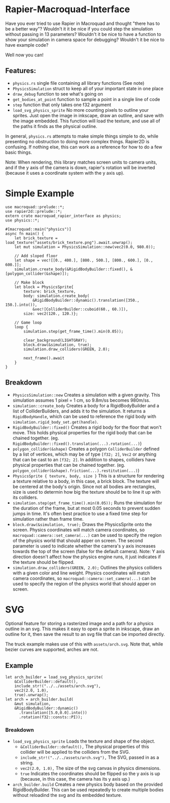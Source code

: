 Rapier-Macroquad-Interface
==========================

Have you ever tried to use Rapier in Macroquad and thought "there has to be a better way"?
Wouldn't it it be nice if you could step the simulation without passing in 13 parameters?
Wouldn't it be nice to have a function to show your simulation in camera space for debugging?
Wouldn't it be nice to have example code?

Well now you can!

Features:
---------

* `physics.rs` single file containing all library functions (See note)
* `PhysicsSimulation` struct to keep all of your important state in one place
* `draw_debug` function to see what's going on
* `get_bodies_at_point` function to sample a point in a single line of code
* `step` function that only takes one f32 argument
* `load_svg_physics_sprite` No more counting pixels to outline your sprites.
  Just open the image in inkscape, draw an outline, and save with the image
  embedded. This function will load the texture, and use all of the paths it
  finds as the physical outline.

In general, `physics.rs` attempts to make simple things simple to do, while
presenting no obstruction to doing more complex things.
Rapier2D is confusing. If nothing else, this can work as a reference for how
to do a few basic things.

Note: When rendering, this library matches screen units to camera units, and
if the y axis of the camera is down, rapier's rotation will be inverted
(because it uses a coordinate system with the y axis up).

Simple Example
==============

```
use macroquad::prelude::*;
use rapier2d::prelude::*;
extern crate macroquad_rapier_interface as physics;
use physics::*;

#[macroquad::main("physics")]
async fn main() {
    let brick_texture = load_texture("assets/brick_texture.png").await.unwrap();
    let mut simulation = PhysicsSimulation::new(vec2(0.0, 980.0));

    // Add sloped floor
    let shape = vec![[0., 400.], [800., 500.], [800., 600.], [0., 600.]];
    simulation.create_body(&RigidBodyBuilder::fixed(), &[polygon_collider(&shape)]);

    // Make block
    let block = PhysicsSprite{
        texture: brick_texture,
        body: simulation.create_body(
            &RigidBodyBuilder::dynamic().translation([350., 150.].into()),
            &vec![ColliderBuilder::cuboid(60., 60.)]),
        size: vec2(120., 120.)};

    // Game loop
    loop {
        simulation.step(get_frame_time().min(0.05));

        clear_background(LIGHTGRAY);
        block.draw(&simulation, true);
        simulation.draw_colliders(GREEN, 2.0);

        next_frame().await
    }
}
```

Breakdown
---------

* `PhysicsSimulation::new` Creates a simulation with a given gravity.
  This simulation assumes 1 pixel = 1 cm, so 9.8m/ss becomes 980m/ss.
* `simulation::create_body` Creates a body for a RigidBodyBuilder
  and a list of ColliderBuilders, and adds it to the simulation.
  It returns a `RigidBodyHandle`, which can be used to reference the
  rigid body with `simulation.rigid_body_set.get(handle)`.
* `RigidBodyBuilder::fixed()` Creates a rigid body for the floor that
  won't move. This holds physical properties for the rigid body that can
  be chained together.
  (eg. `RigidBodyBuilder::fixed().translation(...).rotation(...)`)
* `polygon_collider(&shape)` Creates a polygon `ColliderBuilder` defined
  by a list of vertices, which may be of type `[f32; 2]`, `Vec2` or anything
  that can be cast to an `[f32; 2]`. In addition to shapes, colliders
  have physical properties that can be chained together.
  (eg. `polygon_collider(&shape).friction(...).restitution(...)`)
* `PhysicsSprite { texture, body, size }` This is a structure for rendering
  a texture relative to a body, in this case, a brick block. The texture
  will be centered at the body's origin. Since not all bodies are
  rectangles, size is used to determin how big the texture should be to line
  it up with its colliders.
* `simulation.step(get_frame_time().min(0.05));` Runs the simulation for the
  duration of the frame, but at most 0.05 seconds to prevent sudden jumps in
  time.
  It's often best practice to use a fixed time step for simulation rather
  than frame time.
* `block.draw(&simulation, true);` Draws the PhysicsSprite onto the screen.
  Physics coordinates will match camera coordinates, so
  `macroquad::camera::set_camera(...)` can be used to specify the region of
  the physics world that should apper on screen.
  The second parameter is used to indicate whether the camera's y axis
  increases towards the top of the screen (false for the default camera).
  Note: Y axis direction doesn't affect how the physics engine runs, it just
  indicates if the texture should be flipped.
* `simulation.draw_colliders(GREEN, 2.0);` Outlines the physics colliders with
  a given color and line weight. Physics coordinates will match camera
  coordinates, so `macroquad::camera::set_camera(...)` can be used to specify
  the region of the physics world that should apper on screen.

SVG
===

Optional feature for storing a rasterized image and a path for a physics
outline in an svg. This makes it easy to open a sprite in inkscape, draw an
outline for it, then save the result to an svg file that can be imported
directly.

The truck example makes use of this with `assets/arch.svg`. Note that, while
bezier curves are supported, arches are not.

Example
-------

```
let arch_builder = load_svg_physics_sprite(
    &ColliderBuilder::default(),
    include_str!("../../assets/arch.svg"),
    vec2(2.0, 1.0),
    true).unwrap();
let arch = arch_builder.build(
    &mut simulation,
    &RigidBodyBuilder::dynamic()
      .translation([5.0,0.0].into())
      .rotation(f32::consts::PI));
```

### Breakdown

* `load_svg_physics_sprite` Loads the texture and shape of the object.
  * `&ColliderBuilder::default(),` The physical properties of this collider
    will be applied to the colliders from the SVG.
  * `include_str!("../../assets/arch.svg"),` The SVG, passed in as a string.
  * `vec2(2.0, 1.0),` The size of the svg canvas in physics dimensions.
  * `true` Indicates the coordinates should be flipped so the y axis is up
    (because, in this case, the camera has its y axis up.)
* `arch_builder.build` Creates a new physics body based on the provided
  RigidBodyBuilder. This can be used repeatedly to create multiple bodies
  without reloadind the svg and its embedded texture.